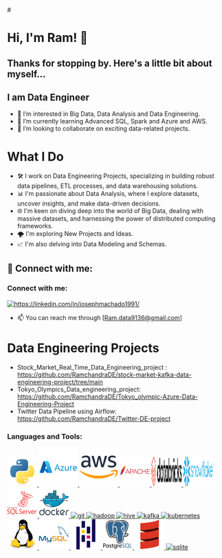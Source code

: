 #<h1>Hi, I'm Ram! 👋
## Thanks for stopping by. Here's a little bit about myself...

## I am Data Engineer 


- 👀 I’m interested in Big Data, Data Analysis and Data Engineering.
- 🌱 I’m currently learning Advanced SQL, Spark and Azure and AWS.
- 💞️ I’m looking to collaborate on exciting data-related projects.
 
# What I Do

- 🛠️ I work on Data Engineering Projects, specializing in building robust data pipelines, ETL processes, and data warehousing solutions.
- 📊 I'm passionate about Data Analysis, where I explore datasets, uncover insights, and make data-driven decisions.
- 🌐 I'm keen on diving deep into the world of Big Data, dealing with massive datasets, and harnessing the power of distributed computing frameworks.
- 🌪️ I'm exploring New Projects and Ideas.
- 📈 I'm also delving into Data Modeling and Schemas.


<h2> 🤳 Connect with me:</h2>

<h3 align="left">Connect with me:</h3>
<p align="left">
<a href="https://www.linkedin.com/in/chandrade0/" target="blank"><img align="center" src="https://raw.githubusercontent.com/rahuldkjain/github-profile-readme-generator/master/src/images/icons/Social/linked-in-alt.svg" alt="https://linkedin.com/in/josephmachado1991/" height="30" width="40" /></a>

 
- 📫 You can reach me through [Ram.data9136@gmail.com]



#

# Data Engineering Projects

- Stock_Market_Real_Time_Data_Engineering_project :  https://github.com/RamchandraDE/stock-market-kafka-data-engineering-project/tree/main
- Tokyo_Olympics_Data_engineering_project: https://github.com/RamchandraDE/Tokyo_olympic-Azure-Data-Engineering-Project
- Twitter Data Pipeline using Airflow:  https://github.com/RamchandraDE/Twitter-DE-project



<h3 align="left">Languages and Tools:</h3>
<p align="left"> 
  <a href="https://www.python.org" target="_blank" rel="noreferrer"> <img src="https://raw.githubusercontent.com/devicons/devicon/master/icons/python/python-original.svg" alt="python" width="70" height="70"/> </a> 
  <a href="https://azure.microsoft.com" target="_blank" rel="noreferrer"> <img src="https://raw.githubusercontent.com/devicons/devicon/master/icons/azure/azure-original-wordmark.svg" alt="Azure" width="90" height="90"/> </a>
  <a href="https://aws.amazon.com" target="_blank" rel="noreferrer"> <img src="https://raw.githubusercontent.com/devicons/devicon/master/icons/amazonwebservices/amazonwebservices-original-wordmark.svg" alt="aws" width="90" height="90"/> </a> 
  <a href="https://spark.apache.org/" target="_blank" rel="noreferrer"> <img src="https://raw.githubusercontent.com/devicons/devicon/master/icons/apache/apache-original-wordmark.svg" alt="Apache Spark" width="70" height="70"/> </a>
  <a href="https://databricks.com/" target="_blank" rel="noopener noreferrer"> <img src="https://raw.githubusercontent.com/devicons/devicon/master/icons/databricks/databricks-original-wordmark.svg" alt="Databricks" width="70" height="70"/> </a>
  <a href="https://www.snowflake.com/" target="_blank" rel="noopener noreferrer"> <img src="https://raw.githubusercontent.com/devicons/devicon/master/icons/snowflake/snowflake-original-wordmark.svg" alt="Snowflake" width="70" height="70"/> </a>
  <a href="https://www.microsoft.com/en-us/sql-server" target="_blank" rel="noreferrer"> <img src="https://raw.githubusercontent.com/devicons/devicon/master/icons/microsoftsqlserver/microsoftsqlserver-plain-wordmark.svg" alt="MS SQL Server" width="70" height="70"/> </a>
  <a href="https://www.docker.com/" target="_blank" rel="noreferrer"> <img src="https://raw.githubusercontent.com/devicons/devicon/master/icons/docker/docker-original-wordmark.svg" alt="docker" width="70" height="70"/> </a>   
  <a href="https://git-scm.com/" target="_blank" rel="noreferrer"> <img src="https://www.vectorlogo.zone/logos/git-scm/git-scm-icon.svg" alt="git" width="70" height="70"/> </a>  
  <a href="https://hadoop.apache.org/" target="_blank" rel="noreferrer"> <img src="https://www.vectorlogo.zone/logos/apache_hadoop/apache_hadoop-icon.svg" alt="hadoop" width="70" height="70"/> </a> 
  <a href="https://hive.apache.org/" target="_blank" rel="noreferrer"> <img src="https://www.vectorlogo.zone/logos/apache_hive/apache_hive-icon.svg" alt="hive" width="70" height="70"/> </a> 
  <a href="https://kafka.apache.org/" target="_blank" rel="noreferrer"> <img src="https://www.vectorlogo.zone/logos/apache_kafka/apache_kafka-icon.svg" alt="kafka" width="70" height="70"/> </a> 
  <a href="https://kubernetes.io" target="_blank" rel="noreferrer"> <img src="https://www.vectorlogo.zone/logos/kubernetes/kubernetes-icon.svg" alt="kubernetes" width="70" height="70"/> </a> 
  <a href="https://www.linux.org/" target="_blank" rel="noreferrer"> <img src="https://raw.githubusercontent.com/devicons/devicon/master/icons/linux/linux-original.svg" alt="linux" width="70" height="70"/> </a>  
  <a href="https://www.mysql.com/" target="_blank" rel="noreferrer"> <img src="https://raw.githubusercontent.com/devicons/devicon/master/icons/mysql/mysql-original-wordmark.svg" alt="mysql" width="70" height="70"/> </a> 
  <a href="https://pandas.pydata.org/" target="_blank" rel="noreferrer"> <img src="https://raw.githubusercontent.com/devicons/devicon/2ae2a900d2f041da66e950e4d48052658d850630/icons/pandas/pandas-original.svg" alt="pandas" width="70" height="70"/> </a> 
  <a href="https://www.postgresql.org" target="_blank" rel="noreferrer"> <img src="https://raw.githubusercontent.com/devicons/devicon/master/icons/postgresql/postgresql-original-wordmark.svg" alt="postgresql" width="70" height="70"/> </a>  
  <a href="https://www.scala-lang.org" target="_blank" rel="noreferrer"> <img src="https://raw.githubusercontent.com/devicons/devicon/master/icons/scala/scala-original.svg" alt="scala" width="70" height="70"/> </a>  
  <a href="https://www.sqlite.org/" target="_blank" rel="noreferrer"> <img src="https://www.vectorlogo.zone/logos/sqlite/sqlite-icon.svg" alt="sqlite" width="70" height="70"/> </a> </p>




